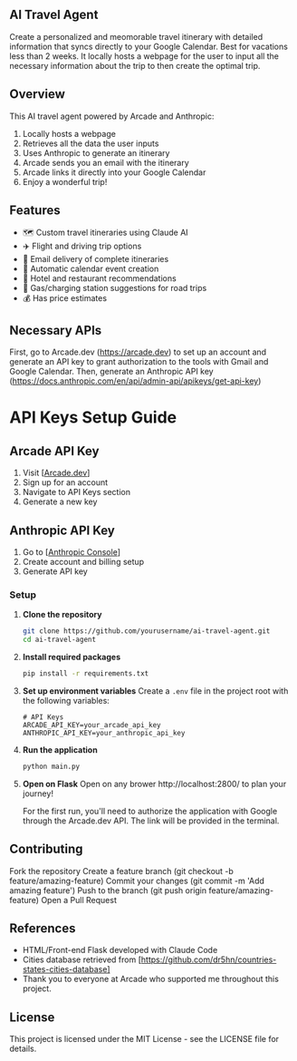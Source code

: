 ## AI Travel Agent
Create a personalized and meomorable travel itinerary with detailed information that syncs directly to your Google Calendar. Best for vacations less than 2 weeks. It locally hosts a webpage for the user to input all the necessary information about the trip to then create the optimal trip. 

## Overview
This AI travel agent powered by Arcade and Anthropic: 

1. Locally hosts a webpage
2. Retrieves all the data the user inputs
3. Uses Anthropic to generate an itinerary
4. Arcade sends you an email with the itinerary
5. Arcade links it directly into your Google Calendar
6. Enjoy a wonderful trip!

## Features
- 🗺️ Custom travel itineraries using Claude AI
- ✈️ Flight and driving trip options  
- 📧 Email delivery of complete itineraries
- 📅 Automatic calendar event creation
- 🏨 Hotel and restaurant recommendations
- 🚗 Gas/charging station suggestions for road trips
- 💰 Has price estimates

## Necessary APIs
First, go to Arcade.dev (https://arcade.dev) to set up an account and generate an API key to grant authorization to the tools with Gmail and Google Calendar. 
Then, generate an Anthropic API key (https://docs.anthropic.com/en/api/admin-api/apikeys/get-api-key)

# API Keys Setup Guide

## Arcade API Key
1. Visit [[Arcade.dev](https://arcade.dev)]
2. Sign up for an account
3. Navigate to API Keys section
4. Generate a new key

## Anthropic API Key
1. Go to [[Anthropic Console](https://docs.anthropic.com/en/api/admin-api/apikeys/get-api-key)]
2. Create account and billing setup
3. Generate API key

### Setup

1. **Clone the repository**
   ```bash
   git clone https://github.com/yourusername/ai-travel-agent.git
   cd ai-travel-agent


   ```

2. **Install required packages**
   ```bash
   pip install -r requirements.txt
   ```

3. **Set up environment variables**
   Create a `.env` file in the project root with the following variables:
   ```
   # API Keys
   ARCADE_API_KEY=your_arcade_api_key
   ANTHROPIC_API_KEY=your_anthropic_api_key
   
   ```

4. **Run the application**
   ```bash
   python main.py
   ```

5. **Open on Flask**
  Open on any brower http://localhost:2800/ to plan your journey!

   For the first run, you'll need to authorize the application with Google through the Arcade.dev API. The link will be provided in the terminal.


## Contributing

Fork the repository
Create a feature branch (git checkout -b feature/amazing-feature)
Commit your changes (git commit -m 'Add amazing feature')
Push to the branch (git push origin feature/amazing-feature)
Open a Pull Request

## References

- HTML/Front-end Flask developed with Claude Code
- Cities database retrieved from [https://github.com/dr5hn/countries-states-cities-database]
- Thank you to everyone at Arcade who supported me throughout this project. 

## License
This project is licensed under the MIT License - see the LICENSE file for details.

